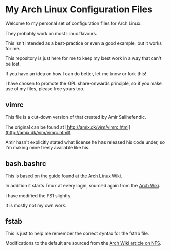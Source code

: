 # My Arch Linux Configuration Files

Welcome to my personal set of configuration files for Arch Linux.

They probably work on most Linux flavours.

This isn't intended as a best-practice or even a good example, but it works for me.

This repository is just here for me to keep my best work in a way that can't be lost.

If you have an idea on how I can do better, let me know or fork this!

I have chosen to promote the GPL share-onwards principle, so if you make use of my files, please free yours too.

## vimrc

This file is a cut-down version of that created by Amir Salihefendic.

The original can be found at [http://amix.dk/vim/vimrc.html](http://amix.dk/vim/vimrc.html).

Amir hasn't explicitly stated what license he has released his code under, so I'm making mine freely available like his.

## bash.bashrc

This is based on the guide found at [the Arch Linux Wiki](https://wiki.archlinux.org/index.php/Color_Bash_Prompt).

In addition it starts Tmux at every login, sourced again from the [Arch Wiki](https://wiki.archlinux.org/index.php/tmux#Start_tmux_on_every_shell_login).

I have modified the PS1 slightly.

It is mostly not my own work.

## fstab

This is just to help me remember the correct syntax for the fstab file.

Modifications to the default are sourced from the [Arch Wiki article on NFS](https://wiki.archlinux.org/index.php/NFS).
